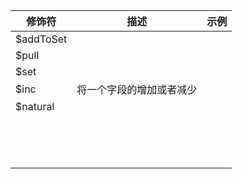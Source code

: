 

| 修饰符    | 描述                     | 示例 |
| --------- | ------------------------ | ---- |
| $addToSet |                          |      |
| $pull     |                          |      |
| $set      |                          |      |
| $inc      | 将一个字段的增加或者减少 |      |
| $natural  |                          |      |
|           |                          |      |
|           |                          |      |
|           |                          |      |
|           |                          |      |
|           |                          |      |
|           |                          |      |
|           |                          |      |
|           |                          |      |
|           |                          |      |
|           |                          |      |
|           |                          |      |
|           |                          |      |
|           |                          |      |
|           |                          |      |

